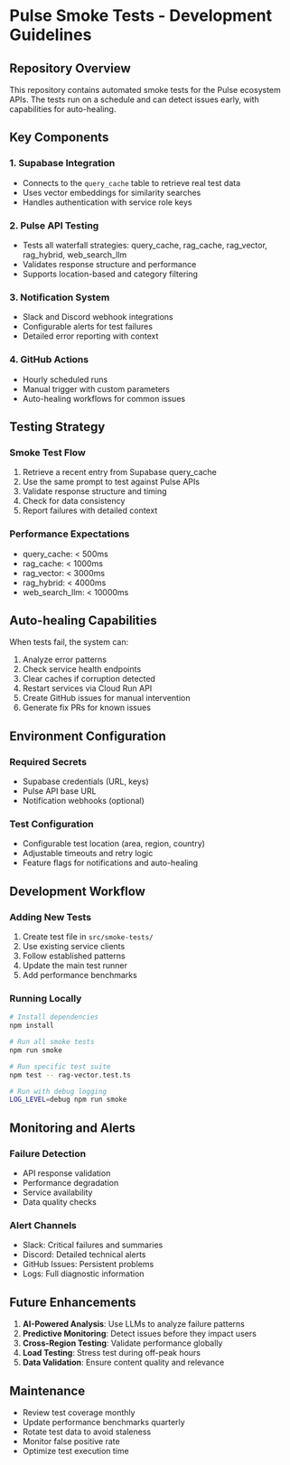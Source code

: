 # Pulse Smoke Tests - Development Guidelines

## Repository Overview
This repository contains automated smoke tests for the Pulse ecosystem APIs. The tests run on a schedule and can detect issues early, with capabilities for auto-healing.

## Key Components

### 1. Supabase Integration
- Connects to the `query_cache` table to retrieve real test data
- Uses vector embeddings for similarity searches
- Handles authentication with service role keys

### 2. Pulse API Testing
- Tests all waterfall strategies: query_cache, rag_cache, rag_vector, rag_hybrid, web_search_llm
- Validates response structure and performance
- Supports location-based and category filtering

### 3. Notification System
- Slack and Discord webhook integrations
- Configurable alerts for test failures
- Detailed error reporting with context

### 4. GitHub Actions
- Hourly scheduled runs
- Manual trigger with custom parameters
- Auto-healing workflows for common issues

## Testing Strategy

### Smoke Test Flow
1. Retrieve a recent entry from Supabase query_cache
2. Use the same prompt to test against Pulse APIs
3. Validate response structure and timing
4. Check for data consistency
5. Report failures with detailed context

### Performance Expectations
- query_cache: < 500ms
- rag_cache: < 1000ms
- rag_vector: < 3000ms
- rag_hybrid: < 4000ms
- web_search_llm: < 10000ms

## Auto-healing Capabilities

When tests fail, the system can:
1. Analyze error patterns
2. Check service health endpoints
3. Clear caches if corruption detected
4. Restart services via Cloud Run API
5. Create GitHub issues for manual intervention
6. Generate fix PRs for known issues

## Environment Configuration

### Required Secrets
- Supabase credentials (URL, keys)
- Pulse API base URL
- Notification webhooks (optional)

### Test Configuration
- Configurable test location (area, region, country)
- Adjustable timeouts and retry logic
- Feature flags for notifications and auto-healing

## Development Workflow

### Adding New Tests
1. Create test file in `src/smoke-tests/`
2. Use existing service clients
3. Follow established patterns
4. Update the main test runner
5. Add performance benchmarks

### Running Locally
```bash
# Install dependencies
npm install

# Run all smoke tests
npm run smoke

# Run specific test suite
npm test -- rag-vector.test.ts

# Run with debug logging
LOG_LEVEL=debug npm run smoke
```

## Monitoring and Alerts

### Failure Detection
- API response validation
- Performance degradation
- Service availability
- Data quality checks

### Alert Channels
- Slack: Critical failures and summaries
- Discord: Detailed technical alerts
- GitHub Issues: Persistent problems
- Logs: Full diagnostic information

## Future Enhancements

1. **AI-Powered Analysis**: Use LLMs to analyze failure patterns
2. **Predictive Monitoring**: Detect issues before they impact users
3. **Cross-Region Testing**: Validate performance globally
4. **Load Testing**: Stress test during off-peak hours
5. **Data Validation**: Ensure content quality and relevance

## Maintenance

- Review test coverage monthly
- Update performance benchmarks quarterly
- Rotate test data to avoid staleness
- Monitor false positive rate
- Optimize test execution time